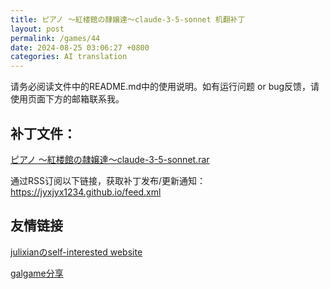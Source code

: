 ```yaml
---
title: ピアノ ～紅楼館の隷嬢達～claude-3-5-sonnet 机翻补丁
layout: post
permalink: /games/44
date: 2024-08-25 03:06:27 +0800
categories: AI translation
---
```



请务必阅读文件中的README.md中的使用说明。如有运行问题 or bug反馈，请使用页面下方的邮箱联系我。

## 补丁文件：

[ピアノ ～紅楼館の隷嬢達～claude-3-5-sonnet.rar](../resources/%E3%83%94%E3%82%A2%E3%83%8E%20%EF%BD%9E%E7%B4%85%E6%A5%BC%E9%A4%A8%E3%81%AE%E9%9A%B7%E5%AC%A2%E9%81%94%EF%BD%9Eclaude-3-5-sonnet.rar)

 

通过RSS订阅以下链接，获取补丁发布/更新通知：https://jyxjyx1234.github.io/feed.xml

## 友情链接

[julixianのself-interested website](https://julixian-siw.worldsystem.top/) 

[galgame分享](https://t.me/galgpt)